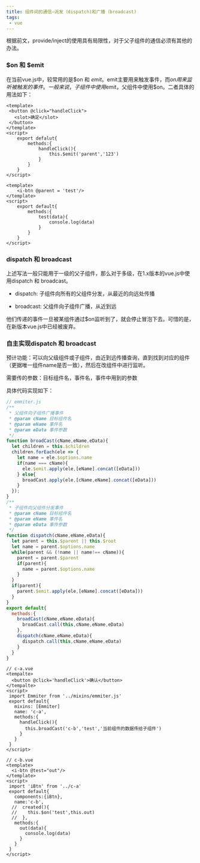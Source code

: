 ```yaml
---
title: 组件间的通信—派发（dispatch)和广播（broadcast)
tags:
 - vue
---
```


根据前文，provide/inject的使用具有局限性，对于父子组件的通信必须有其他的办法。

### $on 和 $emit

在当前vue.js中，较常用的是$on 和 $emit。$emit主要用来触发事件，而$on用来监听被触发的事件。一般来说，子组件中使用$emit，父组件中使用$on。二者具体的用法如下：

```vue
<template>
 <button @click="handleClick">
   <slot>确定</slot>
 </button>
</template>
<script>
    export defalut{
        methods:{
            handleClick(){
                this.$emit('parent','123')
            }
        }
    }
</script>
```

```vue
<template>
	<i-btn @parent = 'test'/>
</template>
<script>
    export default{
        methods:{
            test(data){
                console.log(data)
            }
        }
    }
</script>
```

### dispatch 和 broadcast

上述写法一般只能用于一级的父子组件，那么对于多级，在1.x版本的vue.js中使用dispatch 和 broadcast。

* dispatch: 子组件向所有的父组件分发，从最近的向远处传播

* broadcast: 父组件向子组件广播，从近到远

他们传递的事件一旦被某组件通过$on监听到了，就会停止冒泡下去。可惜的是，在新版本vue.js中已经被废弃。

### 自主实现dispatch 和 broadcast

预计功能：可以向父级组件或子组件，由近到远传播查询，直到找到对应的组件（更据唯一组件name是否一致），然后在改组件中进行监听。

需要传的参数：目标组件名，事件名，事件中用到的参数

具体代码实现如下：

```javascript
// emmiter.js
/**
 * 父组件向子组件广播事件
 * @param cName 目标组件名
 * @param eName 事件名
 * @param eData 事件参数
 */
function broadCast(cName,eName,eData){
  let children = this.$children
  children.forEach(ele => {
    let name = ele.$options.name
    if(name === cName){
      ele.$emit.apply(ele,[eName].concat([eData]))
    } else{
      broadCast.apply(ele,[cName,eName].concat([eData]))
    }
  });
}
/**
 * 子组件向父组件分发事件
 * @param cName 目标组件名
 * @param eName 事件名
 * @param eData 事件参数
 */
function dispatch(cName,eName,eData){
  let parent = this.$parent || this.$root
  let name = parent.$options.name
  while(parent && (!name || name!== cName)){
    parent = parent.$parent
    if(parent){
      name = parent.$options.name
    }
  }
  if(parent){
    parent.$emit.apply(ele,[eName].concat([eData]))
  }
}
export default{
  methods:{
    broadCast(cName,eName,eData){
      broadCast.call(this,cName,eName,eData)
    },
    dispatch(cName,eName,eData){
      dispatch.call(this,cName,eName,eData)
    }
  }
}
```

```vue
// c-a.vue  
<tempalte>
  <button @click='handleClick'>确认</button>
</tempalte>
<script>
 import Emmiter from '../mixins/emmiter.js'
 export default{
   mixins: [Emmiter]
   name: 'c-a',
   methods:{
     handleClick(){
       this.broadCast('c-b','test','当前组件的数据传给子组件')
     }
   }
 }
</script>
```

```vue
// c-b.vue  
<template>
  <i-btn @test="out"/>
</template>
<script>
 import 'iBtn' from '../c-a'
 export default{
   components:{iBtn},
   name:'c-b',
  //  created(){
  //    this.$on('test',this.out)
  //  },
   methods:{
     out(data){
       console.log(data)
     }
   }
 }
</script>
```

